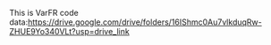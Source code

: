 This is VarFR code 
data:https://drive.google.com/drive/folders/16IShmc0Au7vlkduqRw-ZHUE9Yo340VLt?usp=drive_link
